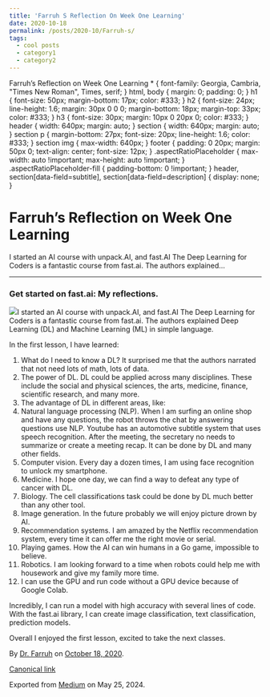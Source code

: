 ```yaml
---
title: 'Farruh S Reflection On Week One Learning'
date: 2020-10-18
permalink: /posts/2020-10/Farruh-s/
tags:
  - cool posts
  - category1
  - category2
---
```


Farruh’s Reflection on Week One Learning
 \* {
 font-family: Georgia, Cambria, "Times New Roman", Times, serif;
 }
 html, body {
 margin: 0;
 padding: 0;
 }
 h1 {
 font-size: 50px;
 margin-bottom: 17px;
 color: #333;
 }
 h2 {
 font-size: 24px;
 line-height: 1.6;
 margin: 30px 0 0 0;
 margin-bottom: 18px;
 margin-top: 33px;
 color: #333;
 }
 h3 {
 font-size: 30px;
 margin: 10px 0 20px 0;
 color: #333;
 }
 header {
 width: 640px;
 margin: auto;
 }
 section {
 width: 640px;
 margin: auto;
 }
 section p {
 margin-bottom: 27px;
 font-size: 20px;
 line-height: 1.6;
 color: #333;
 }
 section img {
 max-width: 640px;
 }
 footer {
 padding: 0 20px;
 margin: 50px 0;
 text-align: center;
 font-size: 12px;
 }
 .aspectRatioPlaceholder {
 max-width: auto !important;
 max-height: auto !important;
 }
 .aspectRatioPlaceholder-fill {
 padding-bottom: 0 !important;
 }
 header,
 section[data-field=subtitle],
 section[data-field=description] {
 display: none;
 }
 

Farruh’s Reflection on Week One Learning
========================================




I started an AI course with unpack.AI, and fast.AI The Deep Learning for Coders is a fantastic course from fast.ai. The authors explained…




---

### Get started on fast.ai: My reflections.

![](https://cdn-images-1.medium.com/max/800/0*N97kM1ZPKJ_AsWA8)I started an AI course with unpack.AI, and fast.AI The Deep Learning for Coders is a fantastic course from fast.ai. The authors explained Deep Learning (DL) and Machine Learning (ML) in simple language.

In the first lesson, I have learned:

1. What do I need to know a DL? It surprised me that the authors narrated that not need lots of math, lots of data.
2. The power of DL. DL could be applied across many disciplines. These include the social and physical sciences, the arts, medicine, finance, scientific research, and many more.
3. The advantage of DL in different areas, like:
4. Natural language processing (NLP). When I am surfing an online shop and have any questions, the robot throws the chat by answering questions use NLP. Youtube has an automotive subtitle system that uses speech recognition. After the meeting, the secretary no needs to summarize or create a meeting recap. It can be done by DL and many other fields.
5. Computer vision. Every day a dozen times, I am using face recognition to unlock my smartphone.
6. Medicine. I hope one day, we can find a way to defeat any type of cancer with DL.
7. Biology. The cell classifications task could be done by DL much better than any other tool.
8. Image generation. In the future probably we will enjoy picture drown by AI.
9. Recommendation systems. I am amazed by the Netflix recommendation system, every time it can offer me the right movie or serial.
10. Playing games. How the AI can win humans in a Go game, impossible to believe.
11. Robotics. I am looking forward to a time when robots could help me with housework and give my family more time.
12. I can use the GPU and run code without a GPU device because of Google Colab.

Incredibly, I can run a model with high accuracy with several lines of code. With the fast.ai library, I can create image classification, text classification, prediction models.

Overall I enjoyed the first lesson, excited to take the next classes.



By [Dr. Farruh](https://medium.com/@k-farruh) on [October 18, 2020](https://medium.com/p/f921a53335f6).

[Canonical link](https://medium.com/@k-farruh/farruhs-reflection-on-week-one-learning-f921a53335f6)

Exported from [Medium](https://medium.com) on May 25, 2024.

